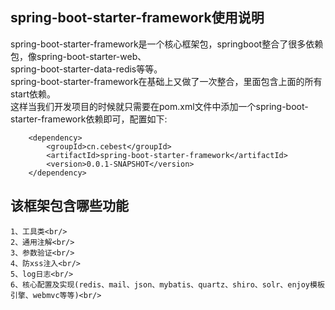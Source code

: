 spring-boot-starter-framework使用说明
-------------------------------------

spring-boot-starter-framework是一个核心框架包，springboot整合了很多依赖包，像spring-boot-starter-web、<br/>
spring-boot-starter-data-redis等等。<br/>
spring-boot-starter-framework在基础上又做了一次整合，里面包含上面的所有start依赖。<br/>
这样当我们开发项目的时候就只需要在pom.xml文件中添加一个spring-boot-starter-framework依赖即可，配置如下:<br/>

```
    <dependency>
        <groupId>cn.cebest</groupId>
        <artifactId>spring-boot-starter-framework</artifactId>
        <version>0.0.1-SNAPSHOT</version>
    </dependency>
```

## 该框架包含哪些功能

    1、工具类<br/>
    2、通用注解<br/>
    3、参数验证<br/>
    4、防xss注入<br/>
    5、log日志<br/>
    6、核心配置及实现(redis、mail、json、mybatis、quartz、shiro、solr、enjoy模板引擎、webmvc等等)<br/>